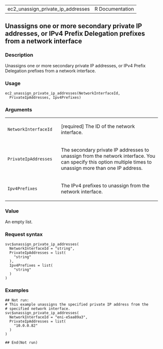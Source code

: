 <table style="width: 100%;">
<tbody>
<tr class="odd">
<td>ec2_unassign_private_ip_addresses</td>
<td style="text-align: right;">R Documentation</td>
</tr>
</tbody>
</table>

## Unassigns one or more secondary private IP addresses, or IPv4 Prefix Delegation prefixes from a network interface

### Description

Unassigns one or more secondary private IP addresses, or IPv4 Prefix
Delegation prefixes from a network interface.

### Usage

    ec2_unassign_private_ip_addresses(NetworkInterfaceId,
      PrivateIpAddresses, Ipv4Prefixes)

### Arguments

<table>
<colgroup>
<col style="width: 35%" />
<col style="width: 65%" />
</colgroup>
<tbody>
<tr class="odd">
<td><code
id="ec2_unassign_private_ip_addresses_:_NetworkInterfaceId">NetworkInterfaceId</code></td>
<td><p>[required] The ID of the network interface.</p></td>
</tr>
<tr class="even">
<td><code
id="ec2_unassign_private_ip_addresses_:_PrivateIpAddresses">PrivateIpAddresses</code></td>
<td><p>The secondary private IP addresses to unassign from the network
interface. You can specify this option multiple times to unassign more
than one IP address.</p></td>
</tr>
<tr class="odd">
<td><code
id="ec2_unassign_private_ip_addresses_:_Ipv4Prefixes">Ipv4Prefixes</code></td>
<td><p>The IPv4 prefixes to unassign from the network
interface.</p></td>
</tr>
</tbody>
</table>

### Value

An empty list.

### Request syntax

    svc$unassign_private_ip_addresses(
      NetworkInterfaceId = "string",
      PrivateIpAddresses = list(
        "string"
      ),
      Ipv4Prefixes = list(
        "string"
      )
    )

### Examples

    ## Not run: 
    # This example unassigns the specified private IP address from the
    # specified network interface.
    svc$unassign_private_ip_addresses(
      NetworkInterfaceId = "eni-e5aa89a3",
      PrivateIpAddresses = list(
        "10.0.0.82"
      )
    )

    ## End(Not run)
